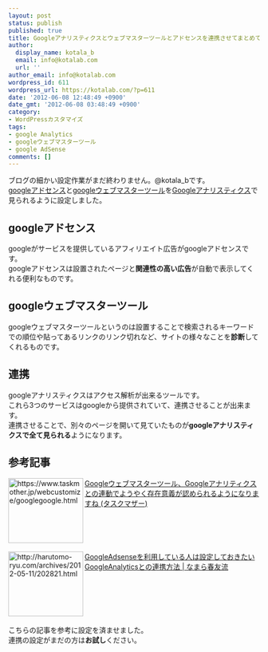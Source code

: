 ```yaml
---
layout: post
status: publish
published: true
title: Googleアナリスティクスとウェブマスターツールとアドセンスを連携させてまとめて見る方法
author:
  display_name: kotala_b
  email: info@kotalab.com
  url: ''
author_email: info@kotalab.com
wordpress_id: 611
wordpress_url: https://kotalab.com/?p=611
date: '2012-06-08 12:48:49 +0900'
date_gmt: '2012-06-08 03:48:49 +0900'
category:
- WordPressカスタマイズ
tags:
- google Analytics
- googleウェブマスターツール
- google AdSense
comments: []
---
```

<p>ブログの細かい設定作業がまだ終わりません。@kotala_bです。<br />
<a href="https://www.google.com/adsense/?hl=ja" title="googleアドセンス" target="_blank">googleアドセンス</a>と<a href="https://www.google.com/webmasters/tools/?hl=jp" title="googleウェブマスターツール" target="_blank">googleウェブマスターツール</a>を<a href="https://www.google.com/intl/ja/analytics/" title="googleアナリスティクス" target="_blank">Googleアナリスティクス</a>で見られるように設定しました。<br />
<!--more--></p>
<h2>googleアドセンス</h2>
<p>googleがサービスを提供しているアフィリエイト広告がgoogleアドセンスです。<br />
googleアドセンスは設置されたページと<strong>関連性の高い広告</strong>が自動で表示してくれる便利なものです。</p>
<h2>googleウェブマスターツール</h2>
<p>googleウェブマスターツールというのは設置することで検索されるキーワードでの順位や貼ってあるリンクのリンク切れなど、サイトの様々なことを<strong>診断</strong>してくれるものです。</p>
<h2>連携</h2>
<p>googleアナリスティクスはアクセス解析が出来るツールです。<br />
これら3つのサービスはgoogleから提供されていて、連携させることが出来ます。<br />
連携させることで、別々のページを開いて見ていたものが<strong>googleアナリスティクスで全て見られる</strong>ようになります。</p>
<h2>参考記事</h2>
<p><a href="https://www.taskmother.jp/webcustomize/googlegoogle.html"><img title="Googleウェブマスターツール、Googleアナリティクスとの連動でようやく存在意義が認められるようになりますね (タスクマザー)" src="https://capture.heartrails.com/150x130?https://www.taskmother.jp/webcustomize/googlegoogle.html" alt="https://www.taskmother.jp/webcustomize/googlegoogle.html" width="150" height="130" align="left" /></a><a href="https://www.taskmother.jp/webcustomize/googlegoogle.html" title="Googleウェブマスターツール、Googleアナリティクスとの連動でようやく存在意義が認められるようになりますね (タスクマザー)  " target="_blank">Googleウェブマスターツール、Googleアナリティクスとの連動でようやく存在意義が認められるようになりますね (タスクマザー)</a><br />
<br style="clear:both;" /><br />
<a href="http://harutomo-ryu.com/archives/2012-05-11/202821.html"><img title="GoogleAdsenseを利用している人は設定しておきたいGoogleAnalyticsとの連携方法 | なまら春友流" src="https://capture.heartrails.com/150x130?http://harutomo-ryu.com/archives/2012-05-11/202821.html" alt="http://harutomo-ryu.com/archives/2012-05-11/202821.html" width="150" height="130" align="left" /></a><a href="http://harutomo-ryu.com/archives/2012-05-11/202821.html" title="GoogleAdsenseを利用している人は設定しておきたいGoogleAnalyticsとの連携方法 | なまら春友流" target="_blank">GoogleAdsenseを利用している人は設定しておきたいGoogleAnalyticsとの連携方法 | なまら春友流</a><br style="clear:both;" /><br />
こちらの記事を参考に設定を済ませました。<br />
連携の設定がまだの方は<strong>お試し</strong>ください。</p>
